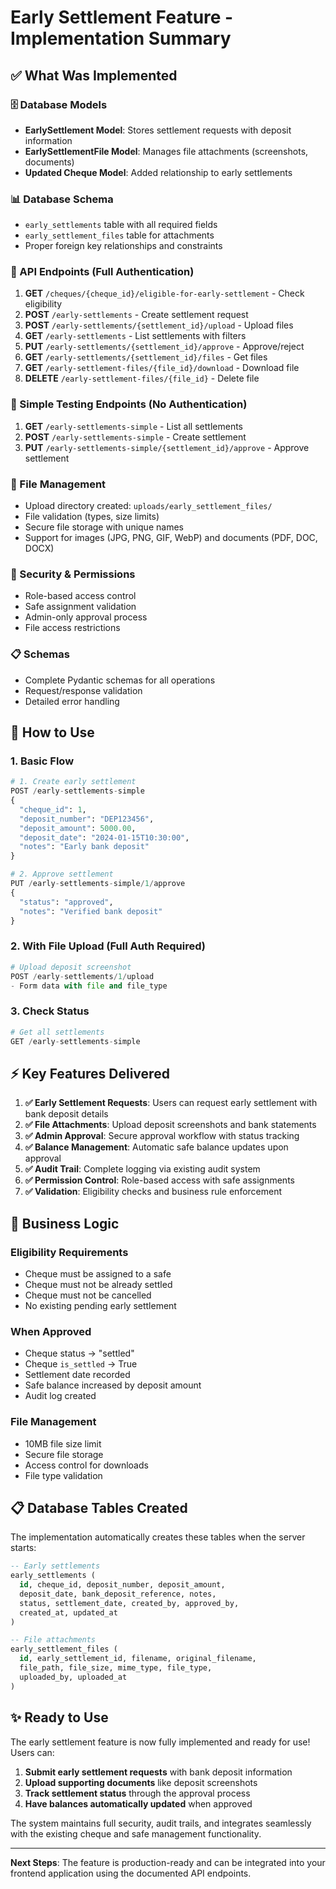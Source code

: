 # Early Settlement Feature - Implementation Summary

## ✅ What Was Implemented

### 🗄️ Database Models
- **EarlySettlement Model**: Stores settlement requests with deposit information
- **EarlySettlementFile Model**: Manages file attachments (screenshots, documents)
- **Updated Cheque Model**: Added relationship to early settlements

### 📊 Database Schema
- `early_settlements` table with all required fields
- `early_settlement_files` table for attachments
- Proper foreign key relationships and constraints

### 🔗 API Endpoints (Full Authentication)
1. **GET** `/cheques/{cheque_id}/eligible-for-early-settlement` - Check eligibility
2. **POST** `/early-settlements` - Create settlement request
3. **POST** `/early-settlements/{settlement_id}/upload` - Upload files
4. **GET** `/early-settlements` - List settlements with filters
5. **PUT** `/early-settlements/{settlement_id}/approve` - Approve/reject
6. **GET** `/early-settlements/{settlement_id}/files` - Get files
7. **GET** `/early-settlement-files/{file_id}/download` - Download file
8. **DELETE** `/early-settlement-files/{file_id}` - Delete file

### 🔧 Simple Testing Endpoints (No Authentication)
1. **GET** `/early-settlements-simple` - List all settlements
2. **POST** `/early-settlements-simple` - Create settlement
3. **PUT** `/early-settlements-simple/{settlement_id}/approve` - Approve settlement

### 📂 File Management
- Upload directory created: `uploads/early_settlement_files/`
- File validation (types, size limits)
- Secure file storage with unique names
- Support for images (JPG, PNG, GIF, WebP) and documents (PDF, DOC, DOCX)

### 🔐 Security & Permissions
- Role-based access control
- Safe assignment validation
- Admin-only approval process
- File access restrictions

### 📋 Schemas
- Complete Pydantic schemas for all operations
- Request/response validation
- Detailed error handling

## 🚀 How to Use

### 1. Basic Flow
```python
# 1. Create early settlement
POST /early-settlements-simple
{
  "cheque_id": 1,
  "deposit_number": "DEP123456",
  "deposit_amount": 5000.00,
  "deposit_date": "2024-01-15T10:30:00",
  "notes": "Early bank deposit"
}

# 2. Approve settlement
PUT /early-settlements-simple/1/approve
{
  "status": "approved",
  "notes": "Verified bank deposit"
}
```

### 2. With File Upload (Full Auth Required)
```python
# Upload deposit screenshot
POST /early-settlements/1/upload
- Form data with file and file_type
```

### 3. Check Status
```python
# Get all settlements
GET /early-settlements-simple
```

## ⚡ Key Features Delivered

1. **✅ Early Settlement Requests**: Users can request early settlement with bank deposit details
2. **✅ File Attachments**: Upload deposit screenshots and bank statements  
3. **✅ Admin Approval**: Secure approval workflow with status tracking
4. **✅ Balance Management**: Automatic safe balance updates upon approval
5. **✅ Audit Trail**: Complete logging via existing audit system
6. **✅ Permission Control**: Role-based access with safe assignments
7. **✅ Validation**: Eligibility checks and business rule enforcement

## 🎯 Business Logic

### Eligibility Requirements
- Cheque must be assigned to a safe
- Cheque must not be already settled
- Cheque must not be cancelled
- No existing pending early settlement

### When Approved
- Cheque status → "settled"
- Cheque `is_settled` → True
- Settlement date recorded
- Safe balance increased by deposit amount
- Audit log created

### File Management
- 10MB file size limit
- Secure file storage
- Access control for downloads
- File type validation

## 📋 Database Tables Created

The implementation automatically creates these tables when the server starts:

```sql
-- Early settlements
early_settlements (
  id, cheque_id, deposit_number, deposit_amount, 
  deposit_date, bank_deposit_reference, notes, 
  status, settlement_date, created_by, approved_by, 
  created_at, updated_at
)

-- File attachments  
early_settlement_files (
  id, early_settlement_id, filename, original_filename,
  file_path, file_size, mime_type, file_type,
  uploaded_by, uploaded_at
)
```

## ✨ Ready to Use

The early settlement feature is now fully implemented and ready for use! Users can:

1. **Submit early settlement requests** with bank deposit information
2. **Upload supporting documents** like deposit screenshots
3. **Track settlement status** through the approval process
4. **Have balances automatically updated** when approved

The system maintains full security, audit trails, and integrates seamlessly with the existing cheque and safe management functionality.

---

**Next Steps**: The feature is production-ready and can be integrated into your frontend application using the documented API endpoints. 
